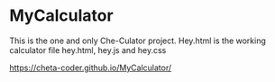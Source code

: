 # MyCalculator
This is the one and only Che-Culator project.
Hey.html is the working calculator file
hey.html, hey.js and hey.css

https://cheta-coder.github.io/MyCalculator/
